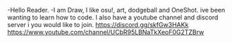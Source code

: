 -Hello Reader.
-I am Draw, I like osu!, art, dodgeball and OneShot. ive been wanting to learn how to code. I also have a youtube channel and discord server i you would like to join.
https://discord.gg/skfGw3HAKk
https://www.youtube.com/channel/UCbR95LBNaTkXeoF0G2TZBrw
<!---
DrawLol/DrawLol is a ✨ special ✨ repository because its `README.md` (this file) appears on your GitHub profile.
You can click the Preview link to take a look at your changes.
--->
